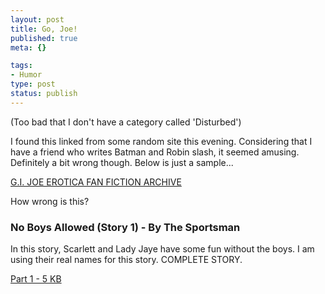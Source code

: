 ```yaml
--- 
layout: post
title: Go, Joe!
published: true
meta: {}

tags: 
- Humor
type: post
status: publish
---
```

<p>(Too bad that I don't have a category called 'Disturbed')

<p>I found this linked from some random site this evening. Considering that I have a friend who writes Batman and Robin slash, it seemed amusing. Definitely a bit wrong though. Below is just a sample...

<p><a href="http://www.superstories.net/sportsman/gijstor/gijarch1.htm">G.I. JOE EROTICA FAN FICTION ARCHIVE</a>

<p>How wrong is this?
<h3>No Boys Allowed (Story 1) - By The Sportsman</h3>In this story, Scarlett and Lady Jaye have some fun without the boys. I am using their real names for this story. COMPLETE STORY.

<p><a href="http://www.superstories.net/sportsman/gijstor/nbas0101.htm">Part 1 - 5 KB</a>
